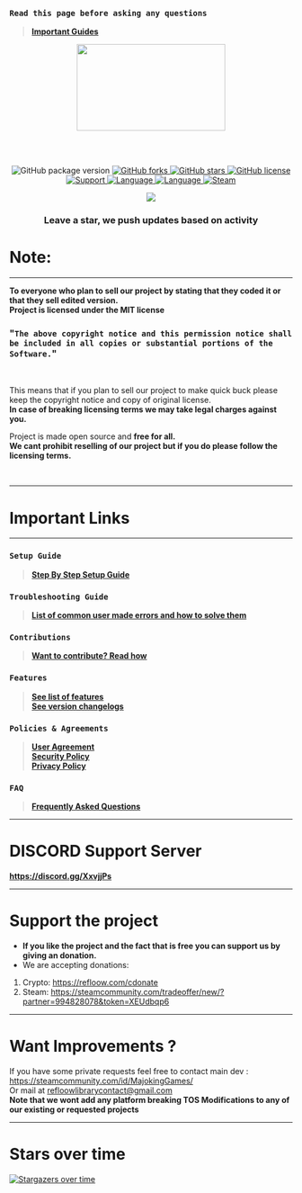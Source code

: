 ### `Read this page before asking any questions`
> **[Important Guides](https://github.com/Refloow/Steam-Vanity-URL-Swap#important-links)**<br>

<p align="center">
<img width="264.6" height="154" src="https://i.imgur.com/PUCBfA6.png">
</p>

<br>
<br>

<p align= "center">
  <img src="https://img.shields.io/github/package-json/v/Refloow/Steam-Vanity-URL-Swap.svg" alt="GitHub package version">
  </a>
    <a href="https://github.com/Refloow/Steam-Vanity-URL-Swap/network" target="_blank">
  <img src="https://img.shields.io/github/forks/Refloow/Steam-Vanity-URL-Swap.svg?style=plastic" alt="GitHub forks">
  </a>
    <a href="https://github.com/Refloow/Steam-Vanity-URL-Swap/stargazers" target="_blank">
  <img src="https://img.shields.io/github/stars/Refloow/Steam-Vanity-URL-Swap.svg?style=plastic" alt="GitHub stars">
  </a>
    <a href="https://raw.githubusercontent.com/Refloow/Steam-Vanity-URL-Swap/master/LICENSE">
  <img src="https://img.shields.io/badge/license-MIT-blue.svg?style=plastic" alt="GitHub license">
  </a>
    <a href="https://discord.gg/XxvjjPs" target="_blank">
  <img src="https://img.shields.io/discord/690327113039085600" alt="Support">
  </a>
    <a href="https://en.wikipedia.org/wiki/Node.js" target="_blank">
  <img src="https://img.shields.io/badge/Uses-Node.js-green" alt="Language">
  </a>
    <a href="https://en.wikipedia.org/wiki/JavaScript" target="_blank">
  <img src="https://img.shields.io/badge/language-JavaScript-yellow.svg" alt="Language">
  </a>
    <a href="https://steamcommunity.com/tradeoffer/new/?partner=392773011&token=CncehZti" target="_blank">
  <img src="https://img.shields.io/badge/steam-donate-yellow.svg" alt="Steam">
  </a>
</p>

<p align= "center">
  <a href="https://refloow.com/cdonate" target="_blank">
  <img src="https://img.shields.io/badge/-CRYPTO%20Donations-red">
  </a>
</p>

<h3 align= "center"> Leave a star, we push updates based on activity </h3>

# Note:

<hr>

**To everyone who plan to sell our project by stating that they coded it or that they sell edited version.**<br>
**Project is licensed under the MIT license**<br>

### "`The above copyright notice and this permission notice shall be included in all copies or substantial portions of the Software.`"<br>

<br>

This means that if you plan to sell our project to make quick buck please keep the copyright notice and copy of original license. <br>
**In case of breaking licensing terms we may take legal charges against you.**

Project is made open source and **free for all.**<br>
**We cant prohibit reselling of our project but if you do please follow the licensing terms.**<br> 

<br>
<hr>

# Important Links

<hr>

### `Setup Guide`
> **[Step By Step Setup Guide](https://github.com/Refloow/Steam-Card-Bot-PRO/wiki)**<br>
### `Troubleshooting Guide`
> **[List of common user made errors and how to solve them](https://refloow.com/Open-Source-Projects/troubleshooting)**<br>
### `Contributions`
> **[Want to contribute? Read how](https://github.com/Refloow/Steam-Vanity-URL-Swap/blob/master/.github/CONTRIBUTING.md)**<br>
### `Features`
> **[See list of features](https://github.com/Refloow/Steam-Vanity-URL-Swap/blob/master/.github/FEATURES.md)**<br>
> **[See version changelogs](https://github.com/Refloow/Steam-Vanity-URL-Swap/blob/master/.github/changelog.md)**<br>
### `Policies & Agreements`
> **[User Agreement](https://github.com/Refloow/Steam-Vanity-URL-Swap/blob/master/.github/USER_AGREEMENT.md)**<br>
> **[Security Policy](https://github.com/Refloow/Steam-Vanity-URL-Swap/security/policy)**<br>
> **[Privacy Policy](https://github.com/Refloow/Steam-Vanity-URL-Swap/blob/master/.github/PRIVACY.md)**<br>
### `FAQ`
> **[Frequently Asked Questions](https://github.com/Refloow/Steam-Vanity-URL-Swap/wiki/FAQ---Frequently-Asked-Questions)**<br>

<hr>

# DISCORD Support Server

**https://discord.gg/XxvjjPs**

<hr>

# Support the project
- **If you like the project and the fact that is free you can support us by giving an donation.**
- We are accepting donations:

1. Crypto: https://refloow.com/cdonate
2. Steam: https://steamcommunity.com/tradeoffer/new/?partner=994828078&token=XEUdbqp6

<hr>

# Want Improvements ?

If you have some private requests feel free to contact main dev : https://steamcommunity.com/id/MajokingGames/<br>
Or mail at refloowlibrarycontact@gmail.com <br>
**Note that we wont add any platform breaking TOS Modifications to any of our existing or requested projects**

<hr>

# Stars over time 

[![Stargazers over time](https://starchart.cc/Refloow/Steam-Vanity-URL-Swap.svg)](https://starchart.cc/Refloow/Steam-Vanity-URL-Swap)


